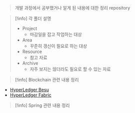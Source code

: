 > 개발 과정에서 공부했거나 알게 된 내용에 대한 정리 repository

>[!info] 각 폴더 설명
>- Project 
>	- 마감일을 잡고 작업하는 대상
>- Area
>	- 꾸준히 갱신이 필요로 하는 대상
>- Resource
>	- 참고 자료
>- Archive
>	- 자주 보지는 않더라도 필요로 할 수 있는 자료


>[!info] Blockchain 관련 내용 정리
- [HyperLedger Besu](Hyperledger-Besu.md)
- [HyperLedger Fabric](HyperLedger-Fabric.md)

>[!info] Spring 관련 내용 정리
>
